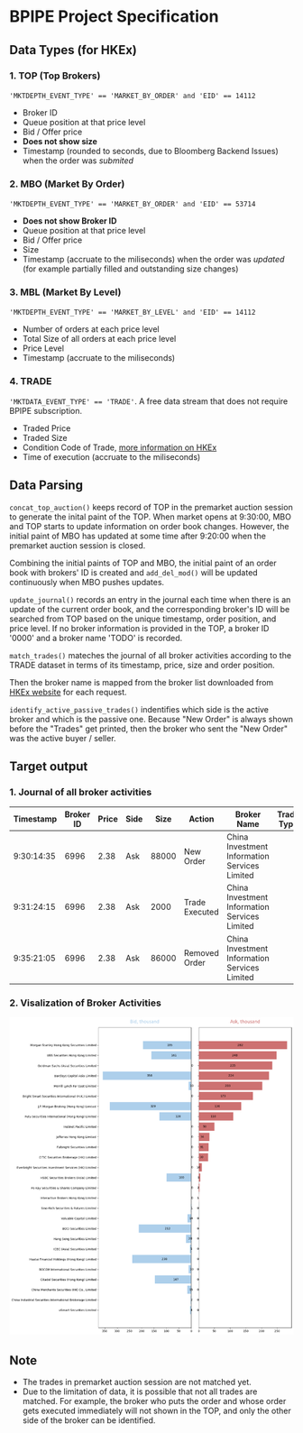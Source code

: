 # BPIPE Project Specification

## Data Types (for HKEx)

### 1. TOP (Top Brokers)

`'MKTDEPTH_EVENT_TYPE' == 'MARKET_BY_ORDER' and 'EID' == 14112`

* Broker ID
* Queue position at that price level
* Bid / Offer price
* **Does not show size**
* Timestamp (rounded to seconds, due to Bloomberg Backend Issues) when the order was *submited*

### 2. MBO (Market By Order)

`'MKTDEPTH_EVENT_TYPE' == 'MARKET_BY_ORDER' and 'EID' == 53714`

* **Does not show Broker ID**
* Queue position at that price level
* Bid / Offer price
* Size
* Timestamp (accruate to the miliseconds) when the order was *updated* (for example partially filled and outstanding size changes)

### 3. MBL (Market By Level)

`'MKTDEPTH_EVENT_TYPE' == 'MARKET_BY_LEVEL' and 'EID' == 14112`

* Number of orders at each price level
* Total Size of all orders at each price level
* Price Level
* Timestamp (accruate to the miliseconds)

### 4. TRADE

`'MKTDATA_EVENT_TYPE' == 'TRADE'`. A free data stream that does not require BPIPE subscription.

* Traded Price
* Traded Size
* Condition Code of Trade, [more information on HKEx](https://www.hkex.com.hk/Services/Trading/Securities/Overview/Trading-Mechanism?sc_lang=en)
* Time of execution (accruate to the miliseconds)

## Data Parsing

`concat_top_auction()` keeps record of TOP in the premarket auction session to generate the inital paint of the TOP. When market opens at 9:30:00, MBO and TOP starts to update information on order book changes. However, the initial paint of MBO has updated at some time after 9:20:00 when the premarket auction session is closed. 

Combining the initial paints of TOP and MBO, the initial paint of an order book with brokers' ID is created and `add_del_mod()` will be updated continuously when MBO pushes updates. 

`update_journal()` records an entry in the journal each time when there is an update of the current order book, and the corresponding broker's ID will be searched from TOP based on the unique timestamp, order position, and price level. If no broker information is provided in the TOP, a broker ID '0000' and a broker name 'TODO' is recorded.

`match_trades()` mateches the journal of all broker activities according to the TRADE dataset in terms of its timestamp, price, size and order position.

Then the broker name is mapped from the broker list downloaded from [HKEx website](https://www.hkex.com.hk/eng/plw/search.aspx?selecttype=se) for each request.

`identify_active_passive_trades()` indentifies which side is the active broker and which is the passive one. Because "New Order" is always shown before the "Trades" get printed, then the broker who sent the "New Order" was the active buyer / seller.

## Target output

### 1. Journal of all broker activities
| Timestamp  | Broker ID | Price | Side | Size  | Action         | Broker Name                                    | Trade Type |
| ---------- | --------- | ----- | ---- | ----- | -------------- | ---------------------------------------------- | ---------- |
| 9:30:14:35 | 6996      | 2.38  | Ask  | 88000 | New Order      | China Investment Information Services Limited  |            |
| 9:31:24:15 | 6996      | 2.38  | Ask  | 2000  | Trade Executed | China Investment Information Services Limited  |            |
| 9:35:21:05 | 6996      | 2.38  | Ask  | 86000 | Removed Order  | China Investment Information Services Limited  |            |



### 2. Visalization of Broker Activities
![boker_visalization](res/boker_visalization.png)

## Note

* The trades in premarket auction session are not matched yet.
* Due to the limitation of data, it is possible that not all trades are matched. For example, the broker who puts the order and whose order gets executed immediately will not shown in the TOP, and only the other side of the broker can be identified.
